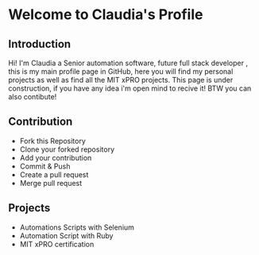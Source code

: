 # Welcome to Claudia's Profile

## Introduction
Hi! I'm Claudia a Senior automation software, future full stack developer , this is my main profile page in GitHub, here you will find my personal projects as well as find all the MIT xPRO projects.
This page is under construction, if you have any idea i'm open mind to recive it! 
BTW you can also contibute!

## Contribution
- Fork this Repository
- Clone your forked repository
- Add your contribution
- Commit & Push
- Create a pull request
- Merge pull request 

## Projects
- Automations Scripts with Selenium
- Automation Script with Ruby
- MIT xPRO certification




